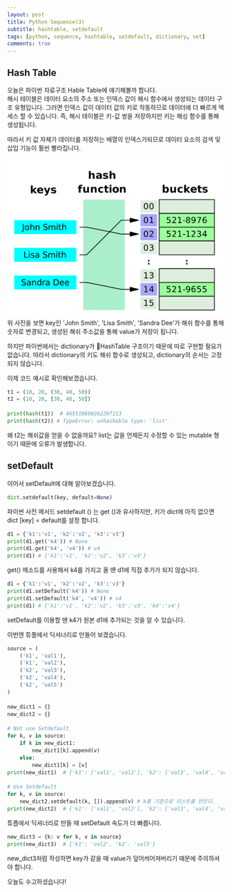 ```yaml
---
layout: post
title: Python Sequence(3)
subtitle: hashtable, setdefault
tags: [python, sequence, hashtable, setdefault, dictionary, set]
comments: true
---
```


## Hash Table

오늘은 파이썬 자료구조 Hable Table에 얘기해볼까 합니다.  
해시 테이블은 데이터 요소의 주소 또는 인덱스 값이 해시 함수에서 생성되는 데이터 구조 유형입니다. 그러면 인덱스 값이 데이터 값의 키로 작동하므로 데이터에 더 빠르게 액세스 할 수 있습니다. 즉, 해시 테이블은 키-값 쌍을 저장하지만 키는 해싱 함수를 통해 생성됩니다.

따라서 키 값 자체가 데이터를 저장하는 배열의 인덱스가되므로 데이터 요소의 검색 및 삽입 기능이 훨씬 빨라집니다.

![hashtable](../assets/img/hash_table.png)
위 사진을 보면 key인 'John Smith', 'Lisa Smith', 'Sandra Dee'가 해쉬 함수를 통해 숫자로 변경되고, 생성된 해쉬 주소값을 통해 value가 저장이 됩니다.

하지만 파이썬에서는 dictionary가 HashTable 구조이기 때문에 따로 구현할 필요가 없습니다. 따라서 dictionary의 키도 해쉬 함수로 생성되고, dictionary의 순서는 고정되지 않습니다.

이제 코드 예시로 확인해보겠습니다.

```python
t1 = (10, 20, (30, 40, 50))
t2 = (10, 20, [30, 40, 50])

print(hash(t1))  # 465510690262297113
print(hash(t2)) # TypeError: unhashable type: 'list'
```

왜 t2는 해쉬값을 얻을 수 없을까요? list는 값을 언제든지 수정할 수 있는 mutable 형이기 때문에 오류가 발생합니다.

## setDefault

이어서 setDefault에 대해 알아보겠습니다.

```python
dict.setdefault(key, default=None)
```

파이썬 사전 메서드 setdefault () 는 get ()과 유사하지만, 키가 dict에 아직 없으면 dict [key] = default를 설정 합니다.

```python
d1 = {'k1':'v1', 'k2':'v2', 'k3':'v3'}
print(d1.get('k4')) # None
print(d1.get('k4', 'v4')) # v4
print(d1) # {'k1':'v1', 'k2':'v2', 'k3':'v3'}
```

get() 메소드를 사용해서 k4를 가지고 올 떈 d1에 직접 추가가 되지 않습니다.

```python
d1 = {'k1':'v1', 'k2':'v2', 'k3':'v3'}
print(d1.setDefault('k4')) # None
print(d1.setDefault('k4', 'v4')) # v4
print(d1) # {'k1':'v1', 'k2':'v2', 'k3':'v3', 'k4':'v4'}
```

setDefault를 이용할 땐 k4가 원본 d1에 추가되는 것을 알 수 있습니다.

이번엔 튜플에서 딕셔너리로 만들어 보겠습니다.

```python
source = (
    ('k1', 'val1'),
    ('k1', 'val2'),
    ('k2', 'val3'),
    ('k2', 'val4'),
    ('k2', 'val5')
)

new_dict1 = {}
new_dict2 = {}

# Not use Setdefault
for k, v in source:
    if k in new_dict1:
        new_dict1[k].append(v)
    else:
        new_dict1[k] = [v]
print(new_dict1)  # {'k1': ['val1', 'val2'], 'k2': ['val3', 'val4', 'val5']}

# Use Setdefault
for k, v in source:
    new_dict2.setdefault(k, []).append(v) # k를 기준으로 리스트를 만든다.
print(new_dict2)  # {'k1': ['val1', 'val2'], 'k2': ['val3', 'val4', 'val5']}
```

튜플에서 딕셔너리로 만들 때 setDefault 속도가 더 빠릅니다.

```python
new_dict3 = {k: v for k, v in source}
print(new_dict3)  # {'k1': 'val2', 'k2': 'val5'}
```

new_dict3처럼 작성하면 key가 같을 때 value가 덮어씌어져버리기 때문에 주의하셔야 합니다.

오늘도 수고하셨습니다!

